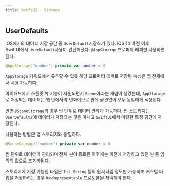 ```yaml
---
title: SwiftUI - Storage
---
```


## UserDefaults

iOS에서의 데이터 저장 공간 중 `UserDefault`저장소가 있다. iOS 14 버전 이후 SwiftUI에서 `UserDefault`사용이 간단해졌다. `@AppStoarge` 프로퍼티 래퍼만 사용하면 된다.

```swift
@AppStorage("number") private var number = 0
```

`AppStorage` 키워드에서 유추할 수 있듯 해당 프로퍼티 래퍼로 저장된 속성은 앱 전체에서 사용 가능하다.

아이패드에서 스플릿 뷰 기능이 지원되면서 `Scene`이라는 개념이 생겼는데, `AppStorage`로 저장되는 데이터는 앱 단에서의 변화이므로 씬에 상관없이 모두 동일하게 적용된다.

반면 `@SceneStorage`의 경우 씬 단위로 데이터 관리가 가능하다. 씬 스토리지는 `UserDefaults`에 데이터가 저장되는 것은 아니고 `SwiftUI`에서 마련한 특정 공간에 저장된다.

사용하는 방법은 앱 스토리지와 동일하다.

```swift
@SceneStorage("number") private var number = 0
```

씬 단위로 데이터가 관리되며 전체 씬이 종료된 이후에는 이전에 저장하고 있던 씬 중 임의의 값으로 초기화된다.

스토리지에 저장 가능한 타입은 `Int`, `String` 등의 원시타입 정도만 가능하며 커스텀 타입을 저장하려는 경우 `RawRepresentable` 프로토콜을 채택해야 한다.
